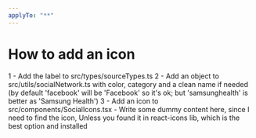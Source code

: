 ```yaml
---
applyTo: "**"
---
```


# How to add an icon

1 - Add the label to src/types/sourceTypes.ts
2 - Add an object to src/utils/socialNetwork.ts with color, category and a clean name if needed
(by default 'facebook' will be 'Facebook' so it's ok; but 'samsunghealth' is better as 'Samsung Health')
3 - Add an icon to src/components/SocialIcons.tsx - Write some dummy content here, since I need to find the icon,
Unless you found it in react-icons lib, which is the best option and installed
